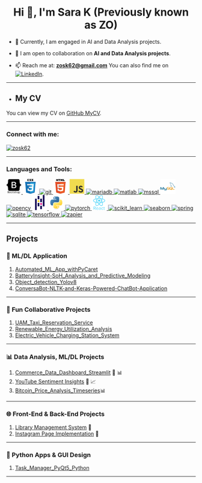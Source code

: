 <h1 align="center">Hi 👋, I'm Sara K (Previously known as ZO) </h1>


- 🔭 Currently, I am engaged in AI and Data Analysis projects.
- 👯 I am open to collaboration on **AI and Data Analysis projects**.

- 📫 Reach me at: **zosk62@gmail.com**
  You can also find me on [![LinkedIn](https://img.shields.io/badge/-LinkedIn-informational?style=for-the-badge&logo=linkedin&logoColor=white&color=2867B2)]().
  
---
- ## My CV
You can view my CV on [GitHub MyCV](https://github.com/zosk62/MyCV).

---

<h3 align="left">Connect with me:</h3>
<p align="left">
  <a href="https://kaggle.com/zosk62" target="blank"><img align="center" src="https://raw.githubusercontent.com/rahuldkjain/github-profile-readme-generator/master/src/images/icons/Social/kaggle.svg" alt="zosk62" height="30" width="40" /></a>
</p>

<p align="left">
  
</p>


---

<h3 align="left">Languages and Tools:</h3>
<p align="left"> <a href="https://getbootstrap.com" target="_blank" rel="noreferrer"> <img src="https://raw.githubusercontent.com/devicons/devicon/master/icons/bootstrap/bootstrap-plain-wordmark.svg" alt="bootstrap" width="40" height="40"/> </a> <a href="https://www.w3schools.com/css/" target="_blank" rel="noreferrer"> <img src="https://raw.githubusercontent.com/devicons/devicon/master/icons/css3/css3-original-wordmark.svg" alt="css3" width="40" height="40"/> </a> <a href="https://git-scm.com/" target="_blank" rel="noreferrer"> <img src="https://www.vectorlogo.zone/logos/git-scm/git-scm-icon.svg" alt="git" width="40" height="40"/> </a> <a href="https://www.w3.org/html/" target="_blank" rel="noreferrer"> <img src="https://raw.githubusercontent.com/devicons/devicon/master/icons/html5/html5-original-wordmark.svg" alt="html5" width="40" height="40"/> </a> <a href="https://developer.mozilla.org/en-US/docs/Web/JavaScript" target="_blank" rel="noreferrer"> <img src="https://raw.githubusercontent.com/devicons/devicon/master/icons/javascript/javascript-original.svg" alt="javascript" width="40" height="40"/> </a> <a href="https://mariadb.org/" target="_blank" rel="noreferrer"> <img src="https://www.vectorlogo.zone/logos/mariadb/mariadb-icon.svg" alt="mariadb" width="40" height="40"/> </a> <a href="https://www.mathworks.com/" target="_blank" rel="noreferrer"> <img src="https://upload.wikimedia.org/wikipedia/commons/2/21/Matlab_Logo.png" alt="matlab" width="40" height="40"/> </a> <a href="https://www.microsoft.com/en-us/sql-server" target="_blank" rel="noreferrer"> <img src="https://www.svgrepo.com/show/303229/microsoft-sql-server-logo.svg" alt="mssql" width="40" height="40"/> </a> <a href="https://www.mysql.com/" target="_blank" rel="noreferrer"> <img src="https://raw.githubusercontent.com/devicons/devicon/master/icons/mysql/mysql-original-wordmark.svg" alt="mysql" width="40" height="40"/> </a> <a href="https://opencv.org/" target="_blank" rel="noreferrer"> <img src="https://www.vectorlogo.zone/logos/opencv/opencv-icon.svg" alt="opencv" width="40" height="40"/> </a> <a href="https://pandas.pydata.org/" target="_blank" rel="noreferrer"> <img src="https://raw.githubusercontent.com/devicons/devicon/2ae2a900d2f041da66e950e4d48052658d850630/icons/pandas/pandas-original.svg" alt="pandas" width="40" height="40"/> </a> <a href="https://www.python.org" target="_blank" rel="noreferrer"> <img src="https://raw.githubusercontent.com/devicons/devicon/master/icons/python/python-original.svg" alt="python" width="40" height="40"/> </a> <a href="https://pytorch.org/" target="_blank" rel="noreferrer"> <img src="https://www.vectorlogo.zone/logos/pytorch/pytorch-icon.svg" alt="pytorch" width="40" height="40"/> </a> <a href="https://reactjs.org/" target="_blank" rel="noreferrer"> <img src="https://raw.githubusercontent.com/devicons/devicon/master/icons/react/react-original-wordmark.svg" alt="react" width="40" height="40"/> </a> <a href="https://scikit-learn.org/" target="_blank" rel="noreferrer"> <img src="https://upload.wikimedia.org/wikipedia/commons/0/05/Scikit_learn_logo_small.svg" alt="scikit_learn" width="40" height="40"/> </a> <a href="https://seaborn.pydata.org/" target="_blank" rel="noreferrer"> <img src="https://seaborn.pydata.org/_images/logo-mark-lightbg.svg" alt="seaborn" width="40" height="40"/> </a> <a href="https://spring.io/" target="_blank" rel="noreferrer"> <img src="https://www.vectorlogo.zone/logos/springio/springio-icon.svg" alt="spring" width="40" height="40"/> </a> <a href="https://www.sqlite.org/" target="_blank" rel="noreferrer"> <img src="https://www.vectorlogo.zone/logos/sqlite/sqlite-icon.svg" alt="sqlite" width="40" height="40"/> </a> <a href="https://www.tensorflow.org" target="_blank" rel="noreferrer"> <img src="https://www.vectorlogo.zone/logos/tensorflow/tensorflow-icon.svg" alt="tensorflow" width="40" height="40"/> </a> <a href="https://zapier.com" target="_blank" rel="noreferrer"> <img src="https://www.vectorlogo.zone/logos/zapier/zapier-icon.svg" alt="zapier" width="40" height="40"/> </a> </p>


<p align="left">
  
</p>

---

## Projects

### 🌟 ML/DL Application

1. [Automated_ML_App_withPyCaret](https://github.com/zosk62/PB02_ML_App_PyCaret)
2. [BatteryInsight-SoH_Analysis_and_Predictive_Modeling](https://github.com/zosk62/PB01_BatteryInsight-SoH_Analysis_and_Predictive_Modeling)
3. [Object_detection_Yolov8](https://github.com/zosk62/object_detection_Yolov8/tree/main)
4. [ConversaBot-NLTK-and-Keras-Powered-ChatBot-Application](https://github.com/zosk62/ConversaBot-NLTK-and-Keras-Powered-ChatBot-Application/tree/main)




   
---

### 🎉 Fun Collaborative Projects

1. [UAM_Taxi_Reservation_Service](https://github.com/zosk62/P05_UAM_Taxi_Reservation_Service)
2. [Renewable_Energy_Utilization_Analysis](https://github.com/zosk62/P04_Renewable_Energy_Utilization_Analysis)
3. [Electric_Vehicle_Charging_Station_System](https://github.com/zosk62/P03_Electric_Vehicle_Charging_Station)


---

### 📊 Data Analysis, ML/DL Projects

1. [Commerce_Data_Dashboard_Streamlit](https://github.com/zosk62/DA02_Commerce_Data_Dashboard) 🛒 📊
2. [YouTube Sentiment Insights](https://github.com/zosk62/DA01_Youtube_comments_wordcloud) 🎥 📈
3. [Bitcoin_Price_Analysis_Timeseries](https://github.com/zosk62/DA03_Bitcoin_Price_Analysis_Timeseries)📊

---


### 🌐 Front-End & Back-End Projects
1. [Library Management System](https://github.com/zosk62/P02_Library_Management_System) 📖
2. [Instagram Page Implementation](https://github.com/zosk62/P01_Instagram_Page) 📱


---

### 🐍 Python Apps & GUI Design

1. [Task_Manager_PyQt5_Python](https://github.com/zosk62/GUI01_Task_Manager_PyQt5_Python)

 

---

